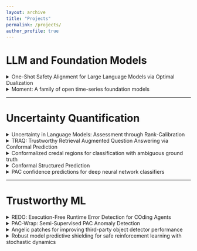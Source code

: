 ```yaml
---
layout: archive
title: "Projects"
permalink: /projects/
author_profile: true
---
```


# LLM and Foundation Models

<details close>
  <summary>One-Shot Safety Alignment for Large Language Models via Optimal Dualization</summary>
  

- TL;DR: We propose a one-shot safety alignment algorithm for LLM safety and helpfulness alignment.

- Venue: Spotlight at Neurips, 2024

- [Read Full Paper](https://arxiv.org/abs/2405.19544)

- <img src="/images/MoCAN.png" alt="MoCAN" width="400" style="float: center; margin-right: 10px;"> 

</details>


<details close>
  <summary>Moment: A family of open time-series foundation models</summary>
  <img src="/images/moment.png" alt="TRAQ" width="400" style="float: center; margin-right: 10px;">

**TL;DR:** We collect a large and diverse collection of time series datasets, and introduce a family of time series foundation models.

**Venue:** Accepted to ICML, 2024

[Read Full Paper](https://arxiv.org/pdf/2402.03885)
</details>

---

# Uncertainty Quantification

<details close>
  <summary>Uncertainty in Language Models: Assessment through Rank-Calibration</summary>
  
<img src="/images/rank.png" alt="Rank" width="400" style="float: center; margin-right: 10px;">

**TL;DR:** We propose a novel LLM uncertainty quantification metric from the perspective of monotonicity.

**Venue:** Accepted to EMNLP, 2024

[Read Full Paper](https://arxiv.org/abs/2404.03163)

</details>

<details close>
  <summary>TRAQ: Trustworthy Retrieval Augmented Question Answering via Conformal Prediction</summary>
  
<img src="/images/traq.png" alt="TRAQ" width="400" style="float: center; margin-right: 10px;">

**TL;DR:** TRAQ utilizes Conformal prediction and Bayesian optimization to guarantee the correctness of RAG.
**Venue:** Accepted at NAACL, 2024

[Read Full Paper](https://arxiv.org/abs/2307.04642)

</details> 

<details close>
  <summary>Conformalized credal regions for classification with ambiguous ground truth</summary>

**TL;DR:** TRAQ utilizes Conformal prediction and Bayesian optimization to guarantee the correctness of RAG.
**Venue:** In Submission

[Read Full Paper](https://arxiv.org/pdf/2411.04852)

</details> 

<details close>
  <summary>Conformal Structured Prediction</summary>

<img src="/images/structured.png" alt="TRAQ" width="400" style="float: center; margin-right: 10px;">

**TL;DR:** This paper introduces a general framework for conformal prediction in structured settings, enabling interpretable prediction sets for complex outputs like text generation and hierarchical labels, while ensuring desired coverage guarantees.

**Venue:** In Submission

[Read Full Paper](https://arxiv.org/pdf/2410.06296)

</details> 

<details close>
  <summary>PAC confidence predictions for deep neural network classifiers</summary>

**TL;DR:** We propose a novel algorithm using Clopper-Pearson confidence intervals and histogram binning to construct provably correct classification confidences for deep neural networks, enabling rigorous downstream guarantees in fast inference and safe planning tasks.

**Venue:** Accepted to ICLR, 2021

[Read Full Paper](https://arxiv.org/pdf/2011.00716)

</details> 

---

# Trustworthy ML

<details close>
  <summary>REDO: Execution-Free Runtime Error Detection for COding Agents</summary>
  
<img src="/images/redo.png" alt="TRAQ" width="400" style="float: center; margin-right: 10px;">

**TL;DR:** We integrate static analysis tools with LLM to detect python runtime errors for LLM-based coding agents.

**Venue:** In Submission

[Read Full Paper](https://arxiv.org/abs/2410.09117)

</details> 

<details close>
  <summary>PAC-Wrap: Semi-Supervised PAC Anomaly Detection</summary>
  
<img src="/images/great_figure.png" alt="TRAQ" width="400" style="float: center; margin-right: 10px;">

**TL;DR:** We guarantee the false positive and false negative rates of anomaly detection algorithms via conformal prediction.

**Venue:** Accepted to KDD, 2022

[Read Full Paper](https://dl.acm.org/doi/pdf/10.1145/3534678.3539408)

</details> 

<details close>
  <summary>Angelic patches for improving third-party object detector performance</summary>
  
<img src="/images/patch.png" alt="TRAQ" width="400" style="float: center; margin-right: 10px;">

**TL;DR:** This work proposes angelic patches, generated via a reversed FGSM, to significantly enhance object detection robustness, achieving transferable improvements in classification and bounding box accuracy across models and transformations, with a 30% accuracy boost in real-world settings.

**Venue:** Accepted to CVPR, 2023

[Read Full Paper](https://openaccess.thecvf.com/content/CVPR2023/papers/Si_Angelic_Patches_for_Improving_Third-Party_Object_Detector_Performance_CVPR_2023_paper.pdf)

</details> 

<details close>
  <summary>Robust model predictive shielding for safe reinforcement learning with stochastic dynamics</summary>
  
<img src="/images/mps.png" alt="TRAQ" width="400" style="float: center; margin-right: 10px;">

**TL;DR:** We propose a framework for safe reinforcement learning in stochastic nonlinear dynamical systems by integrating a tube-based robust nonlinear model predictive controller as a backup to ensure high-probability safety guarantees, demonstrated on tasks like cart-pole and obstacle navigation.

**Venue:** Accepted to ICLR, 2020

[Read Full Paper](https://ieeexplore.ieee.org/stamp/stamp.jsp?arnumber=9196867)

</details> 
